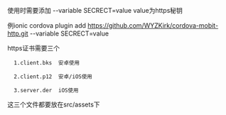 
使用时需要添加 --variable SECRECT=value   value为https秘钥

例ionic cordova plugin add https://github.com/WYZKirk/cordova-mobit-http.git --variable SECRECT=value

https证书需要三个

      1.client.bks  安卓使用
      
      2.client.p12  安卓/iOS使用
      
      3.server.der  iOS使用
      
这三个文件都要放在src/assets下
